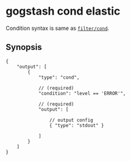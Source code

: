 gogstash cond elastic
=======================

Condition syntax is same as [`filter/cond`](../../filter/cond).

## Synopsis

```
{
	"output": [
		{
			"type": "cond",

			// (required)
			"condition": "level == 'ERROR'",

			// (required)
			"output": [

				// output config
				{ "type": "stdout" }

			]
		}
	]
}
```
